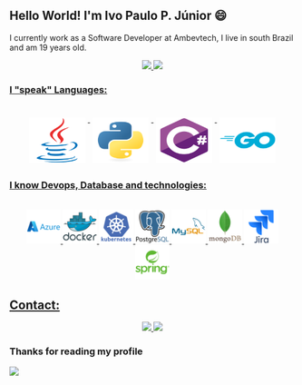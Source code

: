 ## Hello World! I'm Ivo Paulo P. Júnior 😄 

I currently work as a Software Developer at Ambevtech, 
I live in south Brazil and am 19 years old.


<div align="center">
  <a href="https://github.com/ivo-loop">
  <img height="180em" src="https://github-readme-stats.vercel.app/api?username=ivo-loop&show_icons=true&theme=dracula&include_all_commits=true&count_private=true"/>
  <img height="180em" src="https://github-readme-stats.vercel.app/api/top-langs/?username=ivo-loop&layout=compact&langs_count=7&theme=dracula"/>
</div>
    
### I "speak" Languages:
<div align="center" style="display: inline_block"><br>
  <img alt="Java" style="vertical-align:top; margin:6px 4px" height="80" width="100" src="https://raw.githubusercontent.com/devicons/devicon/master/icons/java/java-original.svg"/>
  <img alt="Python" style="vertical-align:top; margin:6px 4px" height="80" width="100" src="https://raw.githubusercontent.com/devicons/devicon/master/icons/python/python-original.svg">
  <img alt="Csharp" style="vertical-align:top; margin:6px 4px" height="80" width="100" src="https://raw.githubusercontent.com/devicons/devicon/master/icons/csharp/csharp-original.svg">
  <img alt="Golang" style="vertical-align:top; margin:6px 4px" height="80" width="100" src="https://raw.githubusercontent.com/devicons/devicon/master/icons/go/go-original-wordmark.svg"/>
</div>
  
### I know Devops, Database and technologies: 
<div align="center" style="display: inline_block"><br>
  <img width="center" alt="azure" height="60" width="90" src="https://raw.githubusercontent.com/devicons/devicon/master/icons/azure/azure-original-wordmark.svg"/>
  <img width="center" alt="docker" height="60" width="90" src="https://raw.githubusercontent.com/devicons/devicon/master/icons/docker/docker-original-wordmark.svg"/>
  <img width="center" alt="kubernetes" height="60" width="90" src="https://raw.githubusercontent.com/devicons/devicon/master/icons/kubernetes/kubernetes-plain-wordmark.svg"/>
  <img width="center" alt="postgresql" height="60" width="90" src="https://raw.githubusercontent.com/devicons/devicon/master/icons/postgresql/postgresql-original-wordmark.svg"/>
  <img width="center" alt="mysql" height="60" width="90" src="https://raw.githubusercontent.com/devicons/devicon/master/icons/mysql/mysql-original-wordmark.svg"/>
  <img width="center" alt="mongoDb" height="60" width="90" src="https://raw.githubusercontent.com/devicons/devicon/master/icons/mongodb/mongodb-original-wordmark.svg"/>
  <img width="center" alt="jira" height="60" width="90" src="https://raw.githubusercontent.com/devicons/devicon/master/icons/jira/jira-original-wordmark.svg"/>
  <img width="center" alt="spring" height="60" width="90" src="https://raw.githubusercontent.com/devicons/devicon/master/icons/spring/spring-original-wordmark.svg"/>
</div>
 
## Contact:
<div align="center">
  <a href = "mailto:ivopaulo.puehler@gmail.com"><img src="https://img.shields.io/badge/-Gmail-%23333?style=for-the-badge&logo=gmail&logoColor=white" target="_blank">
  </a>
  <a href="https://www.linkedin.com/in/ivo-paulo/" target="_blank"><img src="https://img.shields.io/badge/-LinkedIn-%230077B5?style=for-the-badge&logo=linkedin&logoColor=white" target="_blank">
  </a> 
</div>
  
 ### Thanks for reading my profile
  <a href="https://github.com/antonkomarev/github-profile-views-counter">
    <img src="https://komarev.com/ghpvc/?username=ivo-loop&style=for-the-badge">
</a>
